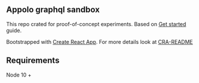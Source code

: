 Appolo graphql sandbox
---
This repo crated for proof-of-concept experiments.
Based on [Get started](https://www.apollographql.com/docs/react/essentials/get-started.html#installation) guide.

Bootstrapped with [Create React App](https://github.com/facebook/create-react-app).
For more details look at [CRA-README](https://github.com/Akiyamka/apollo-graphql-sandbox/blob/master/CRA-README.md)

Requirements
---
Node 10 +
